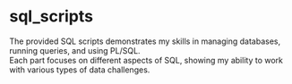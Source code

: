 # sql_scripts

The provided SQL scripts demonstrates my skills in managing databases, running queries, and using PL/SQL.  
Each part focuses on different aspects of SQL, showing my ability to work with various types of data challenges.
